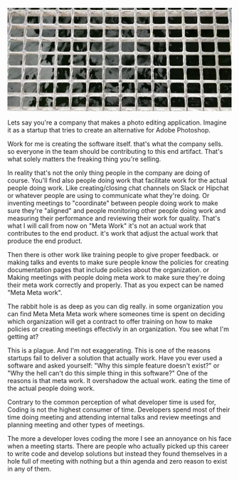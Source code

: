 ![](/public/139418066_1050912945385953_4786806288650608936_n.jpg)

Lets say you're a company that makes a photo editing application. Imagine it as a startup that tries to create an alternative for Adobe Photoshop.

Work for me is creating the software itself. that's what the company sells. so everyone in the team should be contributing to this end artifact. That's what solely matters the freaking thing you're selling.

In reality that's not the only thing people in the company are doing of course. You'll find also people doing work that facilitate work for the actual people doing work. Like creating/closing chat channels on Slack or Hipchat or whatever people are using to communicate what they're doing. Or inventing meetings to "coordinate" between people doing work to make sure they're "aligned" and people monitoring other people doing work and measuring their performance and reviewing their work for quality. That's what I will call from now on "Meta Work" it's not an actual work that contributes to the end product. it's work that adjust the actual work that produce the end product.

Then there is other work like training people to give proper feedback. or making talks and events to make sure people know the policies for creating documentation pages that include policies about the organization. or Making meetings with people doing meta work to make sure they're doing their meta work correctly and properly. That as you expect can be named "Meta Meta work".

The rabbit hole is as deep as you can dig really. in some organization you can find Meta Meta Meta work where someones time is spent on deciding which organization will get a contract to offer training on how to make policies or creating meetings effectivly in an organization. You see what I'm getting at?

This is a plague. And I'm not exaggerating. This is one of the reasons startups fail to deliver a solution that actually work. Have you ever used a software and asked yourself: "Why this simple feature doesn't exist?" or "Why the hell can't do this simple thing in this software?" One of the reasons is that meta work. It overshadow the actual work. eating the time of the actual people doing work.

Contrary to the common perception of what developer time is used for, Coding is not the highest consumer of time. Developers spend most of their time doing meeting and attending internal talks and review meetings and planning meeting and other types of meetings.

The more a developer loves coding the more I see an annoyance on his face when a meeting starts. There are people who actually picked up this career to write code and develop solutions but instead they found themselves in a hole full of meeting with nothing but a thin agenda and zero reason to exist in any of them.
